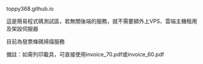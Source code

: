 toppy368.github.io

這是簡易程式碼測試區，若無關後端的服務，就不需要額外上VPS、雲端主機租用及架設伺服器

目前為發票條碼掃描服務

備註：如需列印載具，可直接使用invoice_70.pdf或invoice_60.pdf